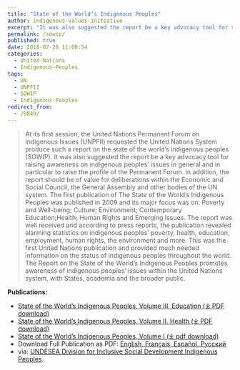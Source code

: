 ```yaml
---
title: "State of the World’s Indigenous Peoples"
author: indigenous-values-initiative
excerpt: "It was also suggested the report be a key advocacy tool for raising awareness on indigenous peoples’ issues in general and in particular to raise the profile of the Permanent Forum."
permalink: /sowip/
published: true
date: 2018-07-26 11:00:54
categories:
  - United-Nations
  - Indigenous-Peoples
tags:
  - UN
  - UNPFII
  - SOWIP
  - Indigenous-Peoples
redirect_from:
  - /8849/
---
```

> At its first session, the United Nations Permanent Forum on Indigenous Issues (UNPFII) requested the United Nations System produce such a report on the state of the world’s indigenous peoples (SOWIP). It was also suggested the report be a key advocacy tool for raising awareness on indigenous peoples’ issues in general and in particular to raise the profile of the Permanent Forum. In addition, the report should be of value for deliberations within the Economic and Social Council, the General Assembly and other bodies of the UN system. The first publication of The State of the World’s Indigenous Peoples was published in 2009 and its major focus was on: Poverty and Well-being; Culture; Environment; Contemporary Education;Health; Human Rights and Emerging Issues. The report was well received and according to press reports, the publication revealed alarming statistics on indigenous peoples’ poverty, health, education, employment, human rights, the environment and more. This was the first United Nations publication and provided much needed information on the status of indigenous peoples throughout the world. The Report on the State of the World’s Indigenous Peoples promotes awareness of indigenous peoples’ issues within the United Nations system, with States, academia and the broader public.

**Publications:**

*   [State of the World’s Indigenous Peoples, Volume III, Education (⤓ PDF download)](http://www.un.org/development/desa/indigenouspeoples/wp-content/uploads/sites/19/2017/12/State-of-Worlds-Indigenous-Peoples_III_WEB2018.pdf "SOWIP Volume 3 PDF")
*   [State of the World’s Indigenous Peoples, Volume II, Health (⤓  PDF download)](http://www.un.org/development/desa/indigenouspeoples/wp-content/uploads/sites/19/2018/03/The-State-of-The-Worlds-Indigenous-Peoples-WEB.pdf "SOWIP Volume 2 PDF")
*   [State of the World’s Indigenous Peoples, Volume I (⤓ pdf download)](http://www.un.org/development/desa/indigenouspeoples/publications/2009/09/state-of-the-worlds-indigenous-peoples-first-volume/ "SOWIP Volume 1 Download Page")
* Download Full Publication as PDF: [English, Français, Español, Русский](http://www.un.org/esa/socdev/unpfii/documents/SOWIP/en/SOWIP_web.pdf "State of the World’s Indigenous Peoples Volume 1 PDF")
* via: [UNDESEA Division for Inclusive Social Development Indigenous Peoples](https://www.un.org/development/desa/indigenouspeoples/publications/state-of-the-worlds-indigenous-peoples.html).
